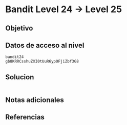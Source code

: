 # Bandit Level 24 → Level 25

## Objetivo


## Datos de acceso al nivel
```
bandit24
gb8KRRCsshuZXI0tUuR6ypOFjiZbf3G8
```

## Solucion
```bash

```

## Notas adicionales



## Referencias